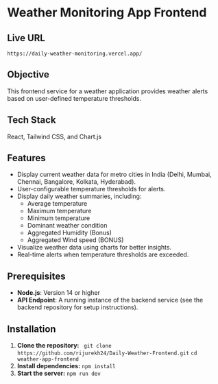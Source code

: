 # Weather Monitoring App Frontend

## Live URL
```https://daily-weather-monitoring.vercel.app/```

## Objective
This frontend service for a weather application provides weather alerts based on user-defined temperature thresholds.

## Tech Stack
React, Tailwind CSS, and Chart.js

## Features

- Display current weather data for metro cities in India (Delhi, Mumbai, Chennai, Bangalore, Kolkata, Hyderabad).
- User-configurable temperature thresholds for alerts.
- Display daily weather summaries, including:
  - Average temperature
  - Maximum temperature
  - Minimum temperature
  - Dominant weather condition
  - Aggregated Humidity (Bonus)
  - Aggregated Wind speed (BONUS)
- Visualize weather data using charts for better insights.
- Real-time alerts when temperature thresholds are exceeded.

## Prerequisites

- **Node.js**: Version 14 or higher
- **API Endpoint**: A running instance of the backend service (see the backend repository for setup instructions).

## Installation

1. **Clone the repository:**
  ``` git clone https://github.com/rijurekh24/Daily-Weather-Frontend.git```
   ```cd weather-app-frontend```
2.  **Install dependencies:**
     ```npm install```
3. **Start the server:**
   ```npm run dev```
